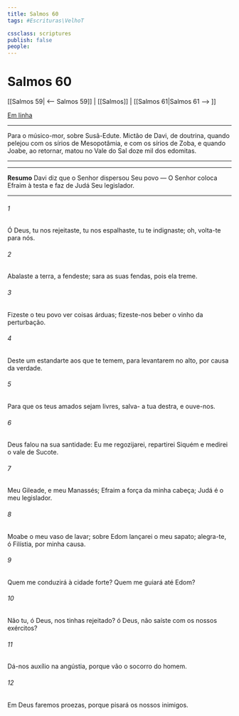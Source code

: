 ```yaml
---
title: Salmos 60
tags: #Escrituras\VelhoT

cssclass: scriptures
publish: false
people:
---
```


# Salmos 60
[[Salmos 59| <-- Salmos 59]] | [[Salmos]] | [[Salmos 61|Salmos 61 --> ]]

[Em linha](https://churchofjesuschrist.org/study/scriptures/ot/ps/60?lang=por)

---
Para o músico-mor, sobre Susã-Edute. Mictão de Davi, de doutrina, quando pelejou com os sírios de Mesopotâmia, e com os sírios de Zoba, e quando Joabe, ao retornar, matou no Vale do Sal doze mil dos edomitas.

---

---
__Resumo__
Davi diz que o Senhor dispersou Seu povo — O Senhor coloca Efraim à testa e faz de Judá Seu legislador.

---
###### 1 
Ó Deus, tu nos rejeitaste, tu nos espalhaste, tu te indignaste; oh, volta-te para nós.

###### 2 
Abalaste a terra,  a fendeste; sara as suas fendas, pois ela treme.

###### 3 
Fizeste o teu povo ver coisas árduas; fizeste-nos beber o vinho da perturbação.

###### 4 
Deste um estandarte aos que te temem, para levantarem no alto, por causa da verdade. 

###### 5 
Para que os teus amados sejam livres, salva- a tua destra, e ouve-nos.

###### 6 
Deus falou na sua santidade: Eu me regozijarei, repartirei Siquém e medirei o vale de Sucote.

###### 7 
Meu  Gileade, e meu  Manassés; Efraim  a força da minha cabeça; Judá é o meu legislador.

###### 8 
Moabe  o meu vaso de lavar; sobre Edom lançarei o meu sapato; alegra-te, ó Filístia, por minha causa.

###### 9 
Quem me conduzirá à cidade forte? Quem me guiará até Edom?

###### 10 
Não  tu, ó Deus,  nos tinhas rejeitado?  ó Deus,  não saíste com os nossos exércitos?

###### 11 
Dá-nos auxílio na angústia, porque vão  o socorro do homem.

###### 12 
Em Deus faremos proezas, porque  pisará os nossos inimigos.

